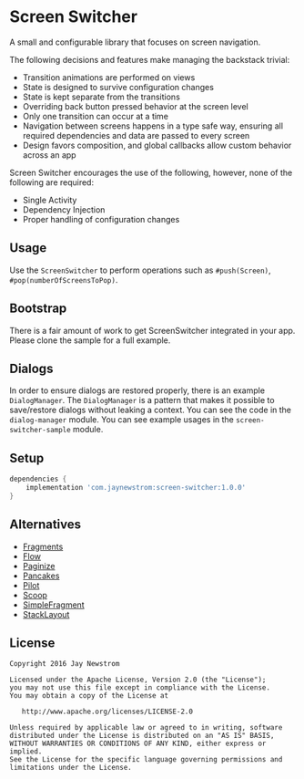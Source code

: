 Screen Switcher
=========

A small and configurable library that focuses on screen navigation.

The following decisions and features make managing the backstack trivial:

- Transition animations are performed on views
- State is designed to survive configuration changes
- State is kept separate from the transitions
- Overriding back button pressed behavior at the screen level
- Only one transition can occur at a time
- Navigation between screens happens in a type safe way, ensuring all required dependencies and data are passed to every screen
- Design favors composition, and global callbacks allow custom behavior across an app

Screen Switcher encourages the use of the following, however, none of the following are required:

- Single Activity
- Dependency Injection
- Proper handling of configuration changes

Usage
------------

Use the `ScreenSwitcher` to perform operations such as `#push(Screen)`, `#pop(numberOfScreensToPop)`.

Bootstrap
------------

There is a fair amount of work to get ScreenSwitcher integrated in your app. 
Please clone the sample for a full example.

Dialogs
-------

In order to ensure dialogs are restored properly, there is an example `DialogManager`. The `DialogManager` is a pattern that makes it possible to save/restore dialogs without leaking a context.
You can see the code in the `dialog-manager` module. You can see example usages in the `screen-switcher-sample` module.

Setup
------------
```groovy
dependencies {
    implementation 'com.jaynewstrom:screen-switcher:1.0.0'
}
```

Alternatives
------------
- [Fragments](http://developer.android.com/guide/components/fragments.html)
- [Flow](https://github.com/square/flow)
- [Paginize](https://github.com/neevek/Paginize)
- [Pancakes](https://github.com/mattlogan/Pancakes)
- [Pilot](https://github.com/doridori/Pilot)
- [Scoop](https://github.com/lyft/scoop)
- [SimpleFragment](https://github.com/evant/simplefragment)
- [StackLayout](https://github.com/konmik/StackLayout)

License
-------

    Copyright 2016 Jay Newstrom

    Licensed under the Apache License, Version 2.0 (the "License");
    you may not use this file except in compliance with the License.
    You may obtain a copy of the License at

       http://www.apache.org/licenses/LICENSE-2.0

    Unless required by applicable law or agreed to in writing, software
    distributed under the License is distributed on an "AS IS" BASIS,
    WITHOUT WARRANTIES OR CONDITIONS OF ANY KIND, either express or implied.
    See the License for the specific language governing permissions and
    limitations under the License.
